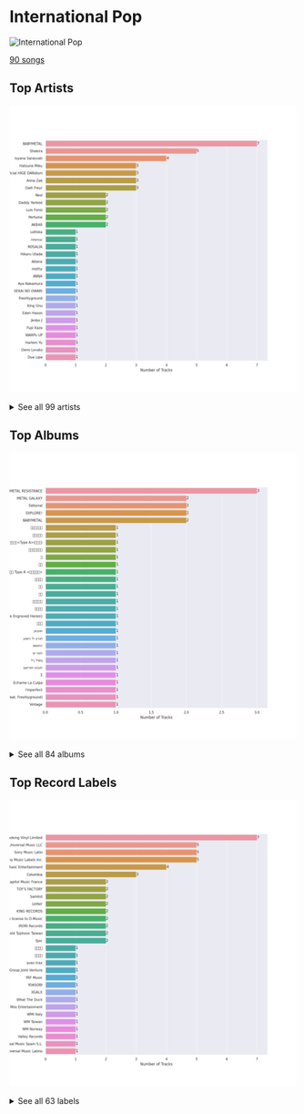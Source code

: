 # International Pop


<img src="https://mosaic.scdn.co/640/ab67616d0000b2732433cb43f0f2f0f23b7c8b82ab67616d0000b2734ccc03169b086af698178a99ab67616d0000b2735e3e23be9bdc38cb4767be97ab67616d0000b2739922157daa474131bb3a0fbc" alt="International Pop" width="100" />

[90 songs](international_pop_tracks.md)

## Top Artists

![Bar chart of top 30 artists](../images/playlists/international_pop/artists.png)


<details>
<summary>See all 99 artists</summary>

|   Number of Tracks | Art                                                                                              | Artist                             | 🔗                                                           |
|-------------------:|:-------------------------------------------------------------------------------------------------|:-----------------------------------|:------------------------------------------------------------|
|                  7 | <img src="https://i.scdn.co/image/ab6761610000e5eb7a669de19d4381073d85701a" alt="" width="50" /> | BABYMETAL                          | [🔗](https://open.spotify.com/artist/630wzNP2OL7fl4Xl0GnMWq) |
|                  5 | <img src="https://i.scdn.co/image/ab6761610000e5eb284894d68fe2f80cad555110" alt="" width="50" /> | Shakira                            | [🔗](https://open.spotify.com/artist/0EmeFodog0BfCgMzAIvKQp) |
|                  4 | <img src="https://i.scdn.co/image/ab6761610000e5eb50e69bf99b647d12b14cb314" alt="" width="50" /> | Isyana Sarasvati                   | [🔗](https://open.spotify.com/artist/05CRzFTp7TouOXPuH6Tapu) |
|                  3 | <img src="https://i.scdn.co/image/ab6761610000e5ebba025c8f62612b2ca6bfa375" alt="" width="50" /> | Hatsune Miku                       | [🔗](https://open.spotify.com/artist/6pNgnvzBa6Bthsv8SrZJYl) |
|                  3 | <img src="https://i.scdn.co/image/ab6761610000e5ebc6e1280be0bb5a22ff599700" alt="" width="50" /> | Official HIGE DANdism              | [🔗](https://open.spotify.com/artist/5Vo1hnCRmCM6M4thZCInCj) |
|                  3 | <img src="https://i.scdn.co/image/ab6761610000e5eb1893a2479e486ff3cfb41f02" alt="" width="50" /> | Anna Zak                           | [🔗](https://open.spotify.com/artist/3lVXtKsFTJM8ecY8gqdoCo) |
|                  3 | <img src="https://i.scdn.co/image/ab6761610000e5eb94faa4606299f4f5ccca4e35" alt="" width="50" /> | Daði Freyr                         | [🔗](https://open.spotify.com/artist/3Hb64DQZIhDCgyHKrzBXOL) |
|                  2 | <img src="https://i.scdn.co/image/ab6761610000e5ebe33284545d27028ec2f3dacf" alt="" width="50" /> | Reol                               | [🔗](https://open.spotify.com/artist/7rpKUJ0AnklJ8q9nIPVSpZ) |
|                  2 | <img src="https://i.scdn.co/image/ab6761610000e5eb7f9b2f828db40b35a81cba49" alt="" width="50" /> | Daddy Yankee                       | [🔗](https://open.spotify.com/artist/4VMYDCV2IEDYJArk749S6m) |
|                  2 | <img src="https://i.scdn.co/image/ab6761610000e5ebec1cd67f4c17468f335206eb" alt="" width="50" /> | Luis Fonsi                         | [🔗](https://open.spotify.com/artist/4V8Sr092TqfHkfAA5fXXqG) |
|                  2 | <img src="https://i.scdn.co/image/ab6761610000e5ebc19d6c8224e8b1b94bf565e5" alt="" width="50" /> | Perfume                            | [🔗](https://open.spotify.com/artist/2XMxWKPKCxoLkSdpCViCnr) |
|                  2 | <img src="https://i.scdn.co/image/ab6761610000e5eb7d363b9240b776652114e8d3" alt="" width="50" /> | AKB48                              | [🔗](https://open.spotify.com/artist/01wau5CL3Z1vfJJWkzBkqg) |
|                  1 | <img src="https://i.scdn.co/image/ab6761610000e5eba788f491b7f731aa08da9725" alt="" width="50" /> | Lothika                            | [🔗](https://open.spotify.com/artist/7yZDrVInKssNCaZkAkQGTX) |
|                  1 | <img src="https://i.scdn.co/image/ab67616d0000b27373fbad4f0963b52586054816" alt="" width="50" /> | הפשוטע                             | [🔗](https://open.spotify.com/artist/7m92aMieltH5ZpodCEHfnb) |
|                  1 | <img src="https://i.scdn.co/image/ab6761610000e5ebd7bb678bef6d2f26110cae49" alt="" width="50" /> | ROSALÍA                            | [🔗](https://open.spotify.com/artist/7ltDVBr6mKbRvohxheJ9h1) |
|                  1 | <img src="https://i.scdn.co/image/ab6761610000e5ebd3fe0faaa883ca953266afe9" alt="" width="50" /> | Hikaru Utada                       | [🔗](https://open.spotify.com/artist/7lbSsjYACZHn1MSDXPxNF2) |
|                  1 | <img src="https://i.scdn.co/image/ab6761610000e5ebe20d1e9d7eb5b59dd2586997" alt="" width="50" /> | Aitana                             | [🔗](https://open.spotify.com/artist/7eLcDZDYHXZCebtQmVFL25) |
|                  1 | <img src="https://i.scdn.co/image/ab67616d0000b2738d6686937b604899a9347550" alt="" width="50" /> | mothy                              | [🔗](https://open.spotify.com/artist/7LOYTIZlvOwx83g2iBL3eM) |
|                  1 | <img src="https://i.scdn.co/image/ab6761610000e5eb8fd9afcc6a730d21e205a694" alt="" width="50" /> | ANNA                               | [🔗](https://open.spotify.com/artist/7K80yOTC0Id95gRaOxDG5u) |
|                  1 | <img src="https://i.scdn.co/image/ab6761610000e5ebd097fdbe85a171a0483a2611" alt="" width="50" /> | Aya Nakamura                       | [🔗](https://open.spotify.com/artist/7IlRNXHjoOCgEAWN5qYksg) |
|                  1 | <img src="https://i.scdn.co/image/ab6761610000e5eb3bdc84aa8946d4d06fe2e144" alt="" width="50" /> | SEKAI NO OWARI                     | [🔗](https://open.spotify.com/artist/7HwzlRPa9Ad0I8rK0FPzzK) |
|                  1 | <img src="https://i.scdn.co/image/cdc8cf94774db4f0066ca1f90eb3fda45955a420" alt="" width="50" /> | Freshlyground                      | [🔗](https://open.spotify.com/artist/7AcV1lk8Zrgo1691PDWEle) |
|                  1 | <img src="https://i.scdn.co/image/ab6761610000e5eb7f34daf0448f63f37f9dc35d" alt="" width="50" /> | King Gnu                           | [🔗](https://open.spotify.com/artist/6wxfx1yhyqjCPYwwxJktR2) |
|                  1 | <img src="https://i.scdn.co/image/ab6761610000e5ebccc91d01fb43c5c95454682a" alt="" width="50" /> | Eden Hason                         | [🔗](https://open.spotify.com/artist/6uQl3gu1AIXyvqCAxnc2q4) |
|                  1 | <img src="https://i.scdn.co/image/ab6761610000e5eb440dcf184453a1450b63b257" alt="" width="50" /> | Jimbo J                            | [🔗](https://open.spotify.com/artist/6ltKIf1bortd0DQbpgKdQu) |
|                  1 | <img src="https://i.scdn.co/image/ab6761610000e5eb548445341ba5aa2ddcd35c87" alt="" width="50" /> | Fujii Kaze                         | [🔗](https://open.spotify.com/artist/6bDWAcdtVR3WHz2xtiIPUi) |
|                  1 | <img src="https://i.scdn.co/image/ab6761610000e5eb182c574eaa4ca25386730d82" alt="" width="50" /> | WARPs UP                           | [🔗](https://open.spotify.com/artist/6ZhCKGX2nkK7s8vdUvaocx) |
|                  1 | <img src="https://i.scdn.co/image/ab6761610000e5eb69fe9645ff5eafe34e38f4f3" alt="" width="50" /> | Harlem Yu                          | [🔗](https://open.spotify.com/artist/6VbRanWSU3pdDhJnhSfGmY) |
|                  1 | <img src="https://i.scdn.co/image/ab6761610000e5eb6659b1cb61936bd7bcb229a2" alt="" width="50" /> | Demi Lovato                        | [🔗](https://open.spotify.com/artist/6S2OmqARrzebs0tKUEyXyp) |
|                  1 | <img src="https://i.scdn.co/image/ab6761610000e5ebd42a27db3286b58553da8858" alt="" width="50" /> | [Dua Lipa](../artists/dua_lipa.md) | [🔗](https://open.spotify.com/artist/6M2wZ9GZgrQXHCFfjv46we) |
|                  1 | <img src="https://i.scdn.co/image/ab6761610000e5eb76328e37a2c1280ab9adb90c" alt="" width="50" /> | Vishal Dadlani                     | [🔗](https://open.spotify.com/artist/6CXEwIaXYfVJ84biCxqc9k) |
|                  1 | <img src="https://i.scdn.co/image/ab6761610000e5ebfbe071f5bc42f38d3485a29a" alt="" width="50" /> | YOASOBI                            | [🔗](https://open.spotify.com/artist/64tJ2EAv1R6UaZqc4iOCyj) |
|                  1 | <img src="https://i.scdn.co/image/ab6761610000e5ebbbbde5038f6dd11a9bea4cd8" alt="" width="50" /> | Benny Dayal                        | [🔗](https://open.spotify.com/artist/61if35zz1W11GejEkxTLEQ) |
|                  1 | <img src="https://i.scdn.co/image/ab6761610000e5eb45b242f20217176f7e83857b" alt="" width="50" /> | Alejandro Sanz                     | [🔗](https://open.spotify.com/artist/5sUrlPAHlS9NEirDB8SEbF) |
|                  1 | <img src="https://i.scdn.co/image/ab6761610000e5ebb7b791269f85b4faaf2be90a" alt="" width="50" /> | THE TOYS                           | [🔗](https://open.spotify.com/artist/5pokGZ1K9Hr6etaKPDxSG8) |
|                  1 | <img src="https://i.scdn.co/image/ab6761610000e5eb1e6918865150085514ad2a3a" alt="" width="50" /> | Lowsheen                           | [🔗](https://open.spotify.com/artist/5lnxhnW7SIbxkkFVmVYEhU) |
|                  1 | <img src="https://i.scdn.co/image/ab6761610000e5eb5e22bd1057446fccb9fce27c" alt="" width="50" /> | Stromae                            | [🔗](https://open.spotify.com/artist/5j4HeCoUlzhfWtjAfM1acR) |
|                  1 | <img src="https://i.scdn.co/image/ab6761610000e5ebb02116c5e760ff53c8676a7c" alt="" width="50" /> | Eric Chou                          | [🔗](https://open.spotify.com/artist/5fEQLwq1BWWQNR8GzhOIvi) |
|                  1 | <img src="https://i.scdn.co/image/ab6761610000e5eb308ae265cf261595dce0edcd" alt="" width="50" /> | Synne Vo                           | [🔗](https://open.spotify.com/artist/5WDOXIkjKNjEzlXmLgZVz9) |
|                  1 | <img src="nan" alt="" width="50" />                                                              | Blær                               | [🔗](https://open.spotify.com/artist/5W6FVpHHiRfqUU4d9FfXWZ) |
|                  1 | <img src="https://i.scdn.co/image/ab6761610000e5eb0a560ffdd6ad1accabec8b63" alt="" width="50" /> | Master KG                          | [🔗](https://open.spotify.com/artist/523y9KSneKh6APd1hKxLuF) |
|                  1 | <img src="https://i.scdn.co/image/ab67616d0000b273709a3fc128e4d453fab4d14e" alt="" width="50" /> | 張楚寒                                | [🔗](https://open.spotify.com/artist/4zzzvh8xX7laDArf8Gt7iw) |
|                  1 | <img src="https://i.scdn.co/image/ab6761610000e5ebb179aad93276b141b9848ca1" alt="" width="50" /> | Angela Chang                       | [🔗](https://open.spotify.com/artist/4txug0T3vYc9p20tuhfCUa) |
|                  1 | <img src="https://i.scdn.co/image/ab6761610000e5eb0910ff09d3b54b114d233aa3" alt="" width="50" /> | Dadju                              | [🔗](https://open.spotify.com/artist/4sbXXFzEWJY2zsZjelerjX) |
|                  1 | <img src="https://i.scdn.co/image/ab6761610000e5eb8ee9a6f54dcbd4bc95126b14" alt="" width="50" /> | Bad Bunny                          | [🔗](https://open.spotify.com/artist/4q3ewBCX7sLwd24euuV69X) |
|                  1 | <img src="https://i.scdn.co/image/ab6761610000e5eb978f96761eb3fa26b91f1fb8" alt="" width="50" /> | Becky G                            | [🔗](https://open.spotify.com/artist/4obzFoKoKRHIphyHzJ35G3) |
|                  1 | <img src="https://i.scdn.co/image/ab6761610000e5eba080432b00135cc19627114d" alt="" width="50" /> | Afgan                              | [🔗](https://open.spotify.com/artist/4cgBCGxtlfap2g6jveB7du) |
|                  1 | <img src="https://i.scdn.co/image/ab6761610000e5eb6f501d26b76d8b561608a795" alt="" width="50" /> | Netta                              | [🔗](https://open.spotify.com/artist/4Z4afeDmHFxPmJorIwupbZ) |
|                  1 | <img src="https://i.scdn.co/image/ab6761610000e5eb4196349398da67ae88d8f47e" alt="" width="50" /> | Ermal Meta                         | [🔗](https://open.spotify.com/artist/4XWTdNlsP8jqo5BDn5hgmd) |
|                  1 | <img src="https://i.scdn.co/image/ab67616d0000b273df7949c0fb4672010aaf9520" alt="" width="50" /> | Nkosazana Daughter                 | [🔗](https://open.spotify.com/artist/4AnNB3lPD0Sv7ziKVHqI66) |
|                  1 | <img src="https://i.scdn.co/image/ab67616d0000b2737c20fb440980c4f2f24346c5" alt="" width="50" /> | David Tao                          | [🔗](https://open.spotify.com/artist/40tNK2YedBV2jRFAHxpifB) |
|                  1 | <img src="https://i.scdn.co/image/ab6761610000e5ebda5ab23361118f6474d68382" alt="" width="50" /> | Christopher                        | [🔗](https://open.spotify.com/artist/3zDRCqOhJXJfS2YWOEwGMC) |
|                  1 | <img src="https://i.scdn.co/image/ab6761610000e5eba0e4780f120345edddeaada9" alt="" width="50" /> | Burna Boy                          | [🔗](https://open.spotify.com/artist/3wcj11K77LjEY1PkEazffa) |
|                  1 | <img src="https://i.scdn.co/image/9d0dec8e40b3e19bb48690caf3d8f9deec7b9ef4" alt="" width="50" /> | Snow                               | [🔗](https://open.spotify.com/artist/3uZFBSsMiooimnprFL9jD1) |
|                  1 | <img src="https://i.scdn.co/image/ab6761610000e5ebaaa9e8d56241a48b8f6422b2" alt="" width="50" /> | Kawaguchi Yurina                   | [🔗](https://open.spotify.com/artist/3snqW31jInsZwoYRZTaixr) |
|                  1 | <img src="https://i.scdn.co/image/ab6761610000e5ebd2f6f2421fc81317b88f9e60" alt="" width="50" /> | Ghali                              | [🔗](https://open.spotify.com/artist/3egWSWp7Y4FyCKIyvXbw7L) |
|                  1 | <img src="https://i.scdn.co/image/ab6761610000e5eb18c35599ebcff8786a98867a" alt="" width="50" /> | Fabrizio Moro                      | [🔗](https://open.spotify.com/artist/3ebOqZZsLCDAkLS6QdI8cc) |
|                  1 | <img src="https://i.scdn.co/image/ab67616d0000b2733f3d35703bdcd917dad51c4f" alt="" width="50" /> | Shae Gill                          | [🔗](https://open.spotify.com/artist/3bWIy9AUrQdiNeS62Bp3OP) |
|                  1 | <img src="https://i.scdn.co/image/ab6761610000e5ebeb6f8c46e9317071a61495bc" alt="" width="50" /> | Heuss L'enfoiré                    | [🔗](https://open.spotify.com/artist/3YwqjMyrRfuixi2pbgTGCE) |
|                  1 | <img src="https://i.scdn.co/image/ab6761610000e5ebc367faa0cbc1af23a289fb1a" alt="" width="50" /> | Angèle                             | [🔗](https://open.spotify.com/artist/3QVolfxko2UyCOtexhVTli) |
|                  1 | <img src="https://i.scdn.co/image/ab6761610000e5eb8f4d36b43fa094d32a167f1e" alt="" width="50" /> | Ashnikko                           | [🔗](https://open.spotify.com/artist/3PyJHH2wyfQK3WZrk9rpmP) |
|                  1 | <img src="https://i.scdn.co/image/ab6761610000e5ebe1591ab8e13f032428d24111" alt="" width="50" /> | Ali Sethi                          | [🔗](https://open.spotify.com/artist/3NegWDGp038A3FIi3gSYzl) |
|                  1 | <img src="https://i.scdn.co/image/ab6761610000e5eb53c0d67ccd365de60b367dfb" alt="" width="50" /> | Ayumi Hamasaki                     | [🔗](https://open.spotify.com/artist/3Mvc8kRgr8LRYYgvFmlZqn) |
|                  1 | <img src="https://i.scdn.co/image/ab6761610000e5ebe8b2a45963d5d6e7403699d0" alt="" width="50" /> | Ana Guerra                         | [🔗](https://open.spotify.com/artist/3MRynBsyLGzv3IQ9Fip6hO) |
|                  1 | <img src="https://i.scdn.co/image/ab6761610000e5ebb283c3a97aea1c06e2cf1a2c" alt="" width="50" /> | Agam Buhbut                        | [🔗](https://open.spotify.com/artist/3JPKPnzWJGjccn8SnjwA5i) |
|                  1 | <img src="https://i.scdn.co/image/ab67616d0000b2736c44926d053b033447e4e710" alt="" width="50" /> | Kausar Munir                       | [🔗](https://open.spotify.com/artist/3GBSge8pq7mpezUQl0GAOA) |
|                  1 | <img src="https://i.scdn.co/image/ab6761610000e5eb840800d188b7b4f76041a867" alt="" width="50" /> | Rayi Putra                         | [🔗](https://open.spotify.com/artist/3FduEXHFSq8Hboekc8JMUR) |
|                  1 | <img src="https://i.scdn.co/image/ab6761610000e5eb873c780bc01ab398f69e63a3" alt="" width="50" /> | Savera                             | [🔗](https://open.spotify.com/artist/3CVXA5TAWpmfGPqyMqXpPb) |
|                  1 | <img src="https://i.scdn.co/image/ab67616d0000b273f918bcd506181a2c8f145d8b" alt="" width="50" /> | 拾贰                                 | [🔗](https://open.spotify.com/artist/30YrwNoKzUtyVQsIrwtMdr) |
|                  1 | <img src="https://i.scdn.co/image/ab6761610000e5eb639904df84c9ae5e3888ccc2" alt="" width="50" /> | Gradur                             | [🔗](https://open.spotify.com/artist/2tcoLkA9Hexz70Kuc1NTUl) |
|                  1 | <img src="https://i.scdn.co/image/ab6761610000e5eb7e7c664aebb73b97b2664bb7" alt="" width="50" /> | Roméo Elvis                        | [🔗](https://open.spotify.com/artist/2pHk4wAmL7ofTAuvCIUWtv) |
|                  1 | <img src="https://i.scdn.co/image/ab6761610000e5eb67cef67ca9a55d9db0ae4fdf" alt="" width="50" /> | OAFF                               | [🔗](https://open.spotify.com/artist/2k66ibJfgMigF5QWqUgLyR) |
|                  1 | <img src="https://i.scdn.co/image/ab6761610000e5eb6b0f1c7ebcc1202b91379648" alt="" width="50" /> | Wanitwa Mos                        | [🔗](https://open.spotify.com/artist/2iN5MhOgkenO5FtkPtEVAF) |
|                  1 | <img src="https://i.scdn.co/image/ab6761610000e5eb1110b09e6951ea73e79fc55f" alt="" width="50" /> | Anamanaguchi                       | [🔗](https://open.spotify.com/artist/2UwJRAgSOi1zcLkvUNc8XL) |
|                  1 | <img src="https://i.scdn.co/image/ab6761610000e5ebfea27ddf11b9df5322a13c84" alt="" width="50" /> | Anuel AA                           | [🔗](https://open.spotify.com/artist/2R21vXR83lH98kGeO99Y66) |
|                  1 | <img src="https://i.scdn.co/image/ab67616d0000b27306ac04c47ed539cf2d42907f" alt="" width="50" /> | 大籽                                 | [🔗](https://open.spotify.com/artist/2NJLAUSe3Ifk9MiHbddRAi) |
|                  1 | <img src="https://i.scdn.co/image/ab6761610000e5eb7cea05aba04cc9b7ad522fb4" alt="" width="50" /> | Crowd Lu                           | [🔗](https://open.spotify.com/artist/2JBUyLiFvpFPWdZGqIGYLD) |
|                  1 | <img src="https://i.scdn.co/image/ab6761610000e5eb44cc73a57e7a317ee89158d4" alt="" width="50" /> | Leehom Wang                        | [🔗](https://open.spotify.com/artist/2F5W6Rsxwzg0plQ0w8dSyt) |
|                  1 | <img src="https://i.scdn.co/image/ab6761610000e5eb5d0fc400392250a750a9403e" alt="" width="50" /> | J Balvin                           | [🔗](https://open.spotify.com/artist/1vyhD5VmyZ7KMfW5gqLgo5) |
|                  1 | <img src="https://i.scdn.co/image/ab6761610000e5eb77e7032af4f4ee21badd8fc7" alt="" width="50" /> | Madame Monsieur                    | [🔗](https://open.spotify.com/artist/1tQn5gWbo3ee6n2Z52ogY5) |
|                  1 | <img src="https://i.scdn.co/image/ab6761610000e5eb486e89dfcbba35327a1ba9b9" alt="" width="50" /> | Kenshi Yonezu                      | [🔗](https://open.spotify.com/artist/1snhtMLeb2DYoMOcVbb8iB) |
|                  1 | <img src="https://i.scdn.co/image/ab6761610000e5eb4588e958f69a086df6a9f81f" alt="" width="50" /> | Maluma                             | [🔗](https://open.spotify.com/artist/1r4hJ1h58CWwUQe3MxPuau) |
|                  1 | <img src="https://i.scdn.co/image/ab6761610000e5eb9126343e690e70ec5424ddaa" alt="" width="50" /> | Christine Fan                      | [🔗](https://open.spotify.com/artist/1q7sCl0vg0EcaFdRz0XDGg) |
|                  1 | <img src="https://i.scdn.co/image/ab6761610000e5eb923e85a0eefbab49fd8d4920" alt="" width="50" /> | Rauw Alejandro                     | [🔗](https://open.spotify.com/artist/1mcTU81TzQhprhouKaTkpq) |
|                  1 | <img src="https://i.scdn.co/image/ab67616d0000b27354dbaa284c53e085523cfec2" alt="" width="50" /> | Las Ketchup                        | [🔗](https://open.spotify.com/artist/1e8GEl48ktvfDpruMKB6Oe) |
|                  1 | <img src="https://i.scdn.co/image/ab6761610000e5ebd2c540efb76ea47414f376af" alt="" width="50" /> | TFBOYS                             | [🔗](https://open.spotify.com/artist/1dywcVTpMrP7VmQUhngSce) |
|                  1 | <img src="https://i.scdn.co/image/ab6761610000e5ebdca0f480586f178dab6b5591" alt="" width="50" /> | Gen Hoshino                        | [🔗](https://open.spotify.com/artist/1S2S00lgLYLGHWA44qGEUs) |
|                  1 | <img src="https://i.scdn.co/image/ab6761610000e5ebb35107e005c18812f56b3dc0" alt="" width="50" /> | Natti Natasha                      | [🔗](https://open.spotify.com/artist/1GDbiv3spRmZ1XdM1jQbT7) |
|                  1 | <img src="https://i.scdn.co/image/ab6761610000e5eb6be69d4a6cea90132c24de23" alt="" width="50" /> | Full Trunk                         | [🔗](https://open.spotify.com/artist/1CD5WWtF6AFUq6BTY20I4k) |
|                  1 | <img src="https://i.scdn.co/image/ab6761610000e5eb9b2f6666f0dbb3234080ce43" alt="" width="50" /> | Static & Ben El                    | [🔗](https://open.spotify.com/artist/0xHa28taiElkcQf9o3z76g) |
|                  1 | <img src="https://i.scdn.co/image/ab6761610000e5eb51feeef21e4e7bc941bc66bc" alt="" width="50" /> | Penny Tai                          | [🔗](https://open.spotify.com/artist/0qmPs7q4bykvrS8NMZk7ud) |
|                  1 | <img src="https://i.scdn.co/image/ab6761610000e5ebd30f119ef77a0252e17207cf" alt="" width="50" /> | LiSA                               | [🔗](https://open.spotify.com/artist/0blbVefuxOGltDBa00dspv) |
|                  1 | <img src="https://i.scdn.co/image/ab6761610000e5eb310871deb44f9b6cac93d867" alt="" width="50" /> | XG                                 | [🔗](https://open.spotify.com/artist/0LOK81e9H5lr61HlGGHqwA) |
|                  1 | <img src="https://i.scdn.co/image/ab6761610000e5eba0be3f7b3047d01434e03dae" alt="" width="50" /> | Soolking                           | [🔗](https://open.spotify.com/artist/0GgY7hjMoGDsX8ZDe2mwds) |
|                  1 | <img src="https://i.scdn.co/image/ab6761610000e5eb72453ad016b059b06fd52569" alt="" width="50" /> | Tainy                              | [🔗](https://open.spotify.com/artist/0GM7qgcRCORpGnfcN2tCiB) |
|                  1 | <img src="https://i.scdn.co/image/ab6761610000e5ebc26980c202f33cba1a327306" alt="" width="50" /> | Tani Yuuki                         | [🔗](https://open.spotify.com/artist/0B1ce3uNrzkdm76NXI4mhX) |
|                  1 | <img src="https://i.scdn.co/image/ab67616d0000b2735a36251d7041e99d024c523a" alt="" width="50" /> | Lu-Ni                              | [🔗](https://open.spotify.com/artist/0AythHu8oDXnRGp8qviBPj) |
|                  1 | <img src="https://i.scdn.co/image/ab6761610000e5ebb3b6587b2046007bc1d18d9c" alt="" width="50" /> | Rendy Pandugo                      | [🔗](https://open.spotify.com/artist/04u3fc37nHFKN7GJTSIwI8) |
|                  1 | <img src="https://i.scdn.co/image/ab6761610000e5eb83fb533deff1773f1c4a2fbd" alt="" width="50" /> | Ling tosite sigure                 | [🔗](https://open.spotify.com/artist/00DuPiLri3mNomvvM3nZvU) |

</details>


## Top Albums

![Bar chart of top 30 albums in](../images/playlists/international_pop/albums.png)


<details>
<summary>See all 84 albums</summary>

|   Number of Tracks | Art                                                                                              | Album                                                                                               | 🔗                                                          |
|-------------------:|:-------------------------------------------------------------------------------------------------|:----------------------------------------------------------------------------------------------------|:-----------------------------------------------------------|
|                  3 | <img src="https://i.scdn.co/image/ab67616d0000b273fb9801e0a6ddc403436b88dc" alt="" width="50" /> | METAL RESISTANCE                                                                                    | [🔗](https://open.spotify.com/album/2vIRdYffs93ca7L0Eh4mTm) |
|                  2 | <img src="https://i.scdn.co/image/ab67616d0000b2732bb4e77f30c614c2a7b67b9d" alt="" width="50" /> | METAL GALAXY                                                                                        | [🔗](https://open.spotify.com/album/6rxRhft7JZtXavzHP2g2el) |
|                  2 | <img src="https://i.scdn.co/image/ab67616d0000b273bbf9d502f3ce4a15b3c43f7a" alt="" width="50" /> | Editorial                                                                                           | [🔗](https://open.spotify.com/album/22nXr9DqkTAp1Y0GT1ialu) |
|                  2 | <img src="https://i.scdn.co/image/ab67616d0000b273714fc63956d45e97196c7af7" alt="" width="50" /> | EXPLORE!                                                                                            | [🔗](https://open.spotify.com/album/6TXaOwBLoyJrD6vem7L8Ba) |
|                  2 | <img src="https://i.scdn.co/image/ab67616d0000b273d01512173f11eec708e1768f" alt="" width="50" /> | BABYMETAL                                                                                           | [🔗](https://open.spotify.com/album/6Eepi724OOt38pTaUrZErI) |
|                  1 | <img src="https://i.scdn.co/image/ab67616d0000b2733c5bfa54ae5e8312f5e0325a" alt="" width="50" /> | 青春修炼手册                                                                                              | [🔗](https://open.spotify.com/album/5sJB1R7udfChkgp5VRfY07) |
|                  1 | <img src="https://i.scdn.co/image/ab67616d0000b2735900a9808de7e716bdd49526" alt="" width="50" /> | 醒不来的梦                                                                                               | [🔗](https://open.spotify.com/album/6C9V6icEpoNhYtd75PM3OS) |
|                  1 | <img src="https://i.scdn.co/image/ab67616d0000b273e7ba5d5ba7ea0f853ba37f24" alt="" width="50" /> | 翼はいらない<Type A>(通常盤)                                                                                 | [🔗](https://open.spotify.com/album/5fTeBDOk2HaA6MwHSspPIx) |
|                  1 | <img src="https://i.scdn.co/image/ab67616d0000b273f66f9c01e819b80a87af4f2d" alt="" width="50" /> | 白月光与朱砂痣                                                                                             | [🔗](https://open.spotify.com/album/22QqokF4etKGtDv3BrNvXK) |
|                  1 | <img src="https://i.scdn.co/image/ab67616d0000b273e0dc47dd1584c66ad4492094" alt="" width="50" /> | 炎                                                                                                   | [🔗](https://open.spotify.com/album/1KmL1EZ0Pg9Vj3rPYMDqHY) |
|                  1 | <img src="https://i.scdn.co/image/ab67616d0000b2734df4e8ec1f66ebb6b63c14c2" alt="" width="50" /> | 海嘯                                                                                                  | [🔗](https://open.spotify.com/album/06yEqpc6KFxUZ5BxE7V7TN) |
|                  1 | <img src="https://i.scdn.co/image/ab67616d0000b2739d7778a0dded534f3b95145e" alt="" width="50" /> | 次の足跡 Type A <初回限定盤>                                                                                 | [🔗](https://open.spotify.com/album/4Mz79lV4qxaywmthkarIf7) |
|                  1 | <img src="https://i.scdn.co/image/ab67616d0000b273e74d5d14b01d404e1984ece7" alt="" width="50" /> | 改變自己                                                                                                | [🔗](https://open.spotify.com/album/7yjS4CBFK0f9oQsVrcdNNW) |
|                  1 | <img src="https://i.scdn.co/image/ab67616d0000b273f609c79794752ed7ee0976b5" alt="" width="50" /> | 怪物                                                                                                  | [🔗](https://open.spotify.com/album/41HUxKwnbrg8IdelmMibj9) |
|                  1 | <img src="https://i.scdn.co/image/ab67616d0000b273ba16f5c6c4e2d873996a81a7" alt="" width="50" /> | 怎樣                                                                                                  | [🔗](https://open.spotify.com/album/5wBnaUSaYmG7PH39bRIr1H) |
|                  1 | <img src="https://i.scdn.co/image/ab67616d0000b2731b6057e116a54d99708f77ae" alt="" width="50" /> | 如果雨之後                                                                                               | [🔗](https://open.spotify.com/album/63lCCebNDe20nxyCvFWk8g) |
|                  1 | <img src="https://i.scdn.co/image/ab67616d0000b273110af1ee291450d9e86a05a4" alt="" width="50" /> | 太平盛世                                                                                                | [🔗](https://open.spotify.com/album/1XnDRFsNxG12nZPRXNcPkU) |
|                  1 | <img src="https://i.scdn.co/image/ab67616d0000b273a09d99cdbfdb0fafee0c2318" alt="" width="50" /> | 刻在我心底的名字 (Your Name Engraved Herein)                                                                | [🔗](https://open.spotify.com/album/5RG4bEVKGMdLaEIv1dofR2) |
|                  1 | <img src="https://i.scdn.co/image/ab67616d0000b27312b39d20292978b5e5800ed3" alt="" width="50" /> | 一比一                                                                                                 | [🔗](https://open.spotify.com/album/3Om643lyJZiG4AYBr7TwDc) |
|                  1 | <img src="https://i.scdn.co/image/ab67616d0000b2735133ecfa0dea624548289aa5" alt="" width="50" /> | קוביות                                                                                              | [🔗](https://open.spotify.com/album/78V1vURpHgBC2SaU6ZbIYF) |
|                  1 | <img src="https://i.scdn.co/image/ab67616d0000b27347e6c8b41b5546781d84b5e7" alt="" width="50" /> | עושה לי צרות                                                                                        | [🔗](https://open.spotify.com/album/2FHZElS1XugIYG10xE80aR) |
|                  1 | <img src="https://i.scdn.co/image/ab67616d0000b273caae7b75fb240dd81f3f7129" alt="" width="50" /> | ממותה                                                                                               | [🔗](https://open.spotify.com/album/0F59OTwMP1IRvvX3CzeO9G) |
|                  1 | <img src="https://i.scdn.co/image/ab67616d0000b2731bccd0e65da477d7f815e229" alt="" width="50" /> | מי זאת                                                                                              | [🔗](https://open.spotify.com/album/3vAQYVlLZrzs7lrjisl5VC) |
|                  1 | <img src="https://i.scdn.co/image/ab67616d0000b273ec71813c0c13422d225981da" alt="" width="50" /> | לך לישון                                                                                            | [🔗](https://open.spotify.com/album/6Wh0It79i26j0IWWzm3axe) |
|                  1 | <img src="https://i.scdn.co/image/ab67616d0000b2739b835b4be5631a28c4725a14" alt="" width="50" /> | בשורות טובות                                                                                        | [🔗](https://open.spotify.com/album/1oBfvjTLPPfUEO4R6FqzRl) |
|                  1 | <img src="https://i.scdn.co/image/ab67616d0000b2737eb0b6f27578d87476a12667" alt="" width="50" /> | Σ                                                                                                   | [🔗](https://open.spotify.com/album/5MruJPW5X4cal6bpN7llrF) |
|                  1 | <img src="https://i.scdn.co/image/ab67616d0000b2732413b55cebef0c99396fd854" alt="" width="50" /> | Échame La Culpa                                                                                     | [🔗](https://open.spotify.com/album/2Tt0EzXpempSOIHFXVX42v) |
|                  1 | <img src="https://i.scdn.co/image/ab67616d0000b2739792873842bcfa921ffceebf" alt="" width="50" /> | i'mperfect                                                                                          | [🔗](https://open.spotify.com/album/04ygc7Z2gcGtt7m8pnVUwf) |
|                  1 | <img src="https://i.scdn.co/image/ab67616d0000b273752d2becbb91841a31c556b8" alt="" width="50" /> | Waka Waka (This Time for Africa) [The Official 2010 FIFA World Cup (TM) Song] (feat. Freshlyground) | [🔗](https://open.spotify.com/album/3pzQF7YgU1f66pBayA8uHv) |
|                  1 | <img src="https://i.scdn.co/image/ab67616d0000b273b28db1e5c8c53e67c6969c06" alt="" width="50" /> | Vintage                                                                                             | [🔗](https://open.spotify.com/album/6tGI9MGbLjbxyzcxYkMXPJ) |
|                  1 | <img src="https://i.scdn.co/image/ab67616d0000b273ef0d4234e1a645740f77d59c" alt="" width="50" /> | VIDA                                                                                                | [🔗](https://open.spotify.com/album/5C0YLr4OoRGFDaqdMQmkeH) |
|                  1 | <img src="https://i.scdn.co/image/ab67616d0000b2735e3e23be9bdc38cb4767be97" alt="" width="50" /> | Under the Surface                                                                                   | [🔗](https://open.spotify.com/album/4WvW7Y50LuI1yE1XWxtAVk) |
|                  1 | <img src="https://i.scdn.co/image/ab67616d0000b273312bd86cc2db22fde885ee73" alt="" width="50" /> | UN DIA (ONE DAY) (Feat. Tainy)                                                                      | [🔗](https://open.spotify.com/album/6aqSlutLYNpzSsK4dV5jTr) |
|                  1 | <img src="https://i.scdn.co/image/ab67616d0000b2739c4ba827e585fabd3cfd90f2" alt="" width="50" /> | Traveler                                                                                            | [🔗](https://open.spotify.com/album/17gzvH2FPpVhpuqalLFi9j) |
|                  1 | <img src="https://i.scdn.co/image/ab67616d0000b273fc1e6aac4f02c6864d7a5f90" alt="" width="50" /> | Toy                                                                                                 | [🔗](https://open.spotify.com/album/21YEfZ84TzdjNvOWEdwjeF) |
|                  1 | <img src="https://i.scdn.co/image/ab67616d0000b27321d73b676df03ec40a15ef39" alt="" width="50" /> | Tippy Toes                                                                                          | [🔗](https://open.spotify.com/album/6P9erpHs7hgJlca7Tj3F0w) |
|                  1 | <img src="https://i.scdn.co/image/ab67616d0000b273a5c51e96d2583bfb3e45d504" alt="" width="50" /> | Think About Things                                                                                  | [🔗](https://open.spotify.com/album/5gEUjiNfaVse6oloI0c6Vt) |
|                  1 | <img src="https://i.scdn.co/image/ab67616d0000b2734ccc03169b086af698178a99" alt="" width="50" /> | The Lion King: The Gift                                                                             | [🔗](https://open.spotify.com/album/552zi1M53PQAX5OH4FIdTx) |
|                  1 | <img src="https://i.scdn.co/image/ab67616d0000b2739a9716c90ceeb1890921e44f" alt="" width="50" /> | Te Felicito                                                                                         | [🔗](https://open.spotify.com/album/6gQKAYf3TJM9sppw3AtbHH) |
|                  1 | <img src="https://i.scdn.co/image/ab67616d0000b27304c7f62f1ecf29cfc4c1df3b" alt="" width="50" /> | Söngvakeppnin 2020                                                                                  | [🔗](https://open.spotify.com/album/32ypMgv8eQ7ACVd2uBaPG7) |
|                  1 | <img src="https://i.scdn.co/image/ab67616d0000b2734f95dabfc67540ee3823dad6" alt="" width="50" /> | Sofa Silahlane                                                                                      | [🔗](https://open.spotify.com/album/03FGhGM3Lv2TmbUdpoPPip) |
|                  1 | <img src="https://i.scdn.co/image/ab67616d0000b2734661cf765439018ebb7e0009" alt="" width="50" /> | Sin Pijama                                                                                          | [🔗](https://open.spotify.com/album/6hAxqfWO3xDGzjs8yad1pB) |
|                  1 | <img src="https://i.scdn.co/image/ab67616d0000b27327ca5326f9c8cc55b3efd7b5" alt="" width="50" /> | SUN                                                                                                 | [🔗](https://open.spotify.com/album/1hWhflOpUh3IS1UeYHIW8V) |
|                  1 | <img src="https://i.scdn.co/image/ab67616d0000b273e742841accccf949d7af1b75" alt="" width="50" /> | Racine Carrée (Standard US Version)                                                                 | [🔗](https://open.spotify.com/album/22yd3bcffqUO7Pn5nsDaoj) |
|                  1 | <img src="https://i.scdn.co/image/ab67616d0000b273c6732b7695d4e84cfdb81d73" alt="" width="50" /> | Pleasure                                                                                            | [🔗](https://open.spotify.com/album/2O40oGNRh8jJTCfutKMRkl) |
|                  1 | <img src="https://i.scdn.co/image/ab67616d0000b2733f3d35703bdcd917dad51c4f" alt="" width="50" /> | Pasoori                                                                                             | [🔗](https://open.spotify.com/album/7wgrW5XyZdtk0K8PkW5A7h) |
|                  1 | <img src="https://i.scdn.co/image/ab67616d0000b27302a856097c809fb56c23cfb2" alt="" width="50" /> | POP VIRUS                                                                                           | [🔗](https://open.spotify.com/album/7oFLY1YL5bBI32UHsmQO6q) |
|                  1 | <img src="https://i.scdn.co/image/ab67616d0000b27359c2f8304319dcd03eb4ead7" alt="" width="50" /> | PINK BLOOD                                                                                          | [🔗](https://open.spotify.com/album/4eQs3mcSejRAVTWmaYXNYl) |
|                  1 | <img src="https://i.scdn.co/image/ab67616d0000b2737c89c4758b84b698f1598821" alt="" width="50" /> | Non mi avete fatto niente                                                                           | [🔗](https://open.spotify.com/album/3Qs5bBmUVXpZBcEkw4uxJ8) |
|                  1 | <img src="https://i.scdn.co/image/ab67616d0000b27348cbdef454b5636ee5ebeb34" alt="" width="50" /> | No title-                                                                                           | [🔗](https://open.spotify.com/album/5qPZrSLh2oecfujdUZqgmy) |
|                  1 | <img src="https://i.scdn.co/image/ab67616d0000b27314b31a0ac21c8645919204a8" alt="" width="50" /> | Ne reviens pas                                                                                      | [🔗](https://open.spotify.com/album/0w6UtV9Rd14AqjqcwD3j3l) |
|                  1 | <img src="https://i.scdn.co/image/ab67616d0000b273d03049930583aecb52977265" alt="" width="50" /> | Miku                                                                                                | [🔗](https://open.spotify.com/album/45jD7ltxM60Arhm5FWF49p) |
|                  1 | <img src="https://i.scdn.co/image/ab67616d0000b273f6b93cc89e67d749ec3013ee" alt="" width="50" /> | Mercy                                                                                               | [🔗](https://open.spotify.com/album/1uuuqBmA5Xklb3htp7Akke) |
|                  1 | <img src="https://i.scdn.co/image/ab67616d0000b273b5900aef5989a39a87bda771" alt="" width="50" /> | Memories                                                                                            | [🔗](https://open.spotify.com/album/4tp4dyeVhcG7kM2jUi3Yj5) |
|                  1 | <img src="https://i.scdn.co/image/ab67616d0000b273e71aaa885c4df5f0a92eab12" alt="" width="50" /> | Me Gusta                                                                                            | [🔗](https://open.spotify.com/album/4IcQ1ni07PmlOenqwf6MgG) |
|                  1 | <img src="https://i.scdn.co/image/ab67616d0000b2736a986d5aa5b6567ca683f653" alt="" width="50" /> | Lykke te                                                                                            | [🔗](https://open.spotify.com/album/39ktLXlXx02WGz3mUZTxXS) |
|                  1 | <img src="https://i.scdn.co/image/ab67616d0000b2737bc73fff9f3787c1d8a23167" alt="" width="50" /> | Look At Me                                                                                          | [🔗](https://open.spotify.com/album/3mp41Up4LNhAVLGxl7BAUR) |
|                  1 | <img src="https://i.scdn.co/image/ab67616d0000b273c99f58d4685a5f438e6c9167" alt="" width="50" /> | Lo Malo                                                                                             | [🔗](https://open.spotify.com/album/0BtpL9HEIaBg95FefsA3Hn) |
|                  1 | <img src="https://i.scdn.co/image/ab67616d0000b273dd7006a14a1fc3474eb80d51" alt="" width="50" /> | LEXICON                                                                                             | [🔗](https://open.spotify.com/album/089QU9ZClm6mksCrXCDBSi) |
|                  1 | <img src="https://i.scdn.co/image/ab67616d0000b27396e164f0c5aac83148bb8f24" alt="" width="50" /> | LEVEL3                                                                                              | [🔗](https://open.spotify.com/album/2DdXcewGp8Akqutak3yLDg) |
|                  1 | <img src="https://i.scdn.co/image/ab67616d0000b2738874d42c6591770e15618d13" alt="" width="50" /> | Jai Jai Shivshankar (From "War")                                                                    | [🔗](https://open.spotify.com/album/5GvIKf7yN7gjZfYohbvHmj) |
|                  1 | <img src="https://i.scdn.co/image/ab67616d0000b27354dbaa284c53e085523cfec2" alt="" width="50" /> | Hijas del Tomate                                                                                    | [🔗](https://open.spotify.com/album/5Fs94v1xXPl8Q1mTMWMTLO) |
|                  1 | <img src="https://i.scdn.co/image/ab67616d0000b27356f9cf6a648e96dcaffc1434" alt="" width="50" /> | Heaven                                                                                              | [🔗](https://open.spotify.com/album/3GJjPtV0iPKM3fLPvqdURX) |
|                  1 | <img src="https://i.scdn.co/image/ab67616d0000b2733e94f2b2c3303120be19210b" alt="" width="50" /> | Habit                                                                                               | [🔗](https://open.spotify.com/album/690rpRAbQW5LNPrbP27M9U) |
|                  1 | <img src="https://i.scdn.co/image/ab67616d0000b273731953ff97a79644f6eb7b4e" alt="" width="50" /> | HELP EVER HURT NEVER                                                                                | [🔗](https://open.spotify.com/album/03QiFOKDh6xMiSTkOnsmMG) |
|                  1 | <img src="https://i.scdn.co/image/ab67616d0000b2737aa30221d9dbc1271bae1b05" alt="" width="50" /> | GAME                                                                                                | [🔗](https://open.spotify.com/album/6kzdxF5o6XpDNTLVVdjoMj) |
|                  1 | <img src="https://i.scdn.co/image/ab67616d0000b273f342e70aacda9d78cfb6ce7a" alt="" width="50" /> | Fijación Oral, Vol. 1                                                                               | [🔗](https://open.spotify.com/album/3zHPYwiMJqa3hTBgk695Ae) |
|                  1 | <img src="https://i.scdn.co/image/ab67616d0000b273726ac2ca7910c8814a4c78a3" alt="" width="50" /> | Farra                                                                                               | [🔗](https://open.spotify.com/album/1FXVq4BLk6Vl6Kr7TeSoYF) |
|                  1 | <img src="https://i.scdn.co/image/ab67616d0000b2738d6686937b604899a9347550" alt="" width="50" /> | Evils Theater                                                                                       | [🔗](https://open.spotify.com/album/1UkodLwja64ZFXbehIWnEN) |
|                  1 | <img src="https://i.scdn.co/image/ab67616d0000b273f4d64a6a6b7e24b6bd9f009f" alt="" width="50" /> | El Mal Querer                                                                                       | [🔗](https://open.spotify.com/album/355bjCHzRJztCzaG5Za4gq) |
|                  1 | <img src="https://i.scdn.co/image/ab67616d0000b273d05d3aad30c5fb7614893cf5" alt="" width="50" /> | El Dorado                                                                                           | [🔗](https://open.spotify.com/album/6bUxh58rYTL67FS8dyTKMN) |
|                  1 | <img src="https://i.scdn.co/image/ab67616d0000b273a6dd88a097d77eaa6a5f517f" alt="" width="50" /> | Doobey (From "Gehraiyaan")                                                                          | [🔗](https://open.spotify.com/album/48VomBCSqAsYmxI3C3TNSC) |
|                  1 | <img src="https://i.scdn.co/image/ab67616d0000b273ec2c05eda18004c5cc7a3df3" alt="" width="50" /> | Djadja                                                                                              | [🔗](https://open.spotify.com/album/76VGIFOKrF1rba6Xznep45) |
|                  1 | <img src="https://i.scdn.co/image/ab67616d0000b2735064363e1b38af783f93f1a7" alt="" width="50" /> | Daisy 2.0 (feat. Hatsune Miku)                                                                      | [🔗](https://open.spotify.com/album/6JZYS7UElSfjyTgFgE1ApG) |
|                  1 | <img src="https://i.scdn.co/image/ab67616d0000b273896ffcd42561c44fea2bae7b" alt="" width="50" /> | Con Calma                                                                                           | [🔗](https://open.spotify.com/album/1otwHKoQ5KPaiekpYk4tWh) |
|                  1 | <img src="https://i.scdn.co/image/ab67616d0000b27393aa3d384efb79e00fe57555" alt="" width="50" /> | Cara Italia                                                                                         | [🔗](https://open.spotify.com/album/3E3S8FQudapOj9Mpxc5v3N) |
|                  1 | <img src="https://i.scdn.co/image/ab67616d0000b273a2272c8966971b7b04066241" alt="" width="50" /> | CEREMONY                                                                                            | [🔗](https://open.spotify.com/album/1IYJeRjWNruxAKls5cBtqm) |
|                  1 | <img src="https://i.scdn.co/image/ab67616d0000b273709a3fc128e4d453fab4d14e" alt="" width="50" /> | Bunny                                                                                               | [🔗](https://open.spotify.com/album/7KJoNDndoJuxoFVl57NaVk) |
|                  1 | <img src="https://i.scdn.co/image/ab67616d0000b2732433cb43f0f2f0f23b7c8b82" alt="" width="50" /> | Brol                                                                                                | [🔗](https://open.spotify.com/album/6KSvWFf4g4PrIldtchJsTC) |
|                  1 | <img src="https://i.scdn.co/image/ab67616d0000b273ee7af6e271d04c728d8a47ba" alt="" width="50" /> | Bando                                                                                               | [🔗](https://open.spotify.com/album/3UtdQcbHhNlEi79pS3282l) |
|                  1 | <img src="https://i.scdn.co/image/ab67616d0000b273f038f68827e437530b3a80a8" alt="" width="50" /> | BOOTLEG                                                                                             | [🔗](https://open.spotify.com/album/1mvoieMR8Dwiy7S052ihoC) |
|                  1 | <img src="https://i.scdn.co/image/ab67616d0000b27356bcdbdd16ff6781b8371c7f" alt="" width="50" /> | A BEST                                                                                              | [🔗](https://open.spotify.com/album/2B7L6R25vI22f1sIgV9k2F) |
|                  1 | <img src="https://i.scdn.co/image/ab67616d0000b273073bc2070f7fa02b2a6bda64" alt="" width="50" /> | 11:11                                                                                               | [🔗](https://open.spotify.com/album/3YIUNL7qFE8NP3X3zaYSND) |
|                  1 | <img src="https://i.scdn.co/image/ab67616d0000b27395605660a166c33bbf6d4a25" alt="" width="50" /> | & Co.                                                                                               | [🔗](https://open.spotify.com/album/4pS7NXSZNbvREVxKkOge3I) |

</details>


## Top Record Labels

![Bar chart of top 30 record labels](../images/playlists/international_pop/labels.png)


<details>
<summary>See all 63 labels</summary>

|   Number of Tracks | Label                                                                                                                       |
|-------------------:|:----------------------------------------------------------------------------------------------------------------------------|
|                  7 | [Cooking Vinyl Limited](../labels/cooking_vinyl_limited.md)                                                                 |
|                  5 | [Universal Music LLC](../labels/universal_music_llc.md)                                                                     |
|                  5 | [Sony Music Latin](../labels/sony_music_latin.md)                                                                           |
|                  5 | [Sony Music Labels Inc.](../labels/sony_music_labels_inc_.md)                                                               |
|                  4 | [Sony Music Entertainment](../labels/sony_music_entertainment.md)                                                           |
|                  3 | [Columbia](../labels/columbia.md)                                                                                           |
|                  2 | [Universal Music Division Capitol Music France](../labels/universal_music_division_capitol_music_france.md)                 |
|                  2 | [TOY'S FACTORY](../labels/toy_s_factory.md)                                                                                 |
|                  2 | [Samlist](../labels/samlist.md)                                                                                             |
|                  2 | [Linfair](../labels/linfair.md)                                                                                             |
|                  2 | [KING RECORDS](../labels/king_records.md)                                                                                   |
|                  2 | [ITModels under exclusive license to D-Music](../labels/itmodels_under_exclusive_license_to_d_music.md)                     |
|                  2 | [IRORI Records](../labels/irori_records.md)                                                                                 |
|                  2 | [Gold Typhoon Taiwan](../labels/gold_typhoon_taiwan.md)                                                                     |
|                  2 | [Epic](../labels/epic.md)                                                                                                   |
|                  1 | [鲸鱼向海](../labels/____.md)                                                                                                   |
|                  1 | [一寸光年](../labels/____.md)                                                                                                   |
|                  1 | [avex trax](../labels/avex_trax.md)                                                                                         |
|                  1 | [a Saban Music Group Joint Venture](../labels/a_saban_music_group_joint_venture.md)                                         |
|                  1 | [YRF Music](../labels/yrf_music.md)                                                                                         |
|                  1 | [YOASOBI](../labels/yoasobi.md)                                                                                             |
|                  1 | [XGALX](../labels/xgalx.md)                                                                                                 |
|                  1 | [What The Duck](../labels/what_the_duck.md)                                                                                 |
|                  1 | [Wanitwa Mos Entertainment](../labels/wanitwa_mos_entertainment.md)                                                         |
|                  1 | [WMI Italy](../labels/wmi_italy.md)                                                                                         |
|                  1 | [WM Taiwan](../labels/wm_taiwan.md)                                                                                         |
|                  1 | [WM Norway](../labels/wm_norway.md)                                                                                         |
|                  1 | [Valley Records](../labels/valley_records.md)                                                                               |
|                  1 | [Universal Music Spain S.L.](../labels/universal_music_spain_s_l_.md)                                                       |
|                  1 | [Universal Music Latino](../labels/universal_music_latino.md)                                                               |
|                  1 | [Universal Music Italia srL.](../labels/universal_music_italia_srl_.md)                                                     |
|                  1 | [Universal Music Distributed Labels](../labels/universal_music_distributed_labels.md)                                       |
|                  1 | [UMLE - Latino](../labels/umle___latino.md)                                                                                 |
|                  1 | [Trinity Optima Production](../labels/trinity_optima_production.md)                                                         |
|                  1 | [Team Ear Music](../labels/team_ear_music.md)                                                                               |
|                  1 | [Speedstar](../labels/speedstar.md)                                                                                         |
|                  1 | [Sony Music Entertainment Indonesia](../labels/sony_music_entertainment_indonesia.md)                                       |
|                  1 | [Sony Music Entertainment India Pvt. Ltd.](../labels/sony_music_entertainment_india_pvt__ltd_.md)                           |
|                  1 | [SHAKETOWN MUSIC](../labels/shaketown_music.md)                                                                             |
|                  1 | [S.L.](../labels/s_l_.md)                                                                                                   |
|                  1 | [S-Curve Records](../labels/s_curve_records.md)                                                                             |
|                  1 | [S&B Entertainment Ventures LLC](../labels/s_b_entertainment_ventures_llc.md)                                               |
|                  1 | [Ríkisútvarpið - Exclusively distributed by Alda Music](../labels/r_kis_tvarpi____exclusively_distributed_by_alda_music.md) |
|                  1 | [Rhythm REPUBLIC](../labels/rhythm_republic.md)                                                                             |
|                  1 | [Rec. 118](../labels/rec__118.md)                                                                                           |
|                  1 | [Polyvinyl Records](../labels/polyvinyl_records.md)                                                                         |
|                  1 | [Play Two](../labels/play_two.md)                                                                                           |
|                  1 | [Parlophone UK](../labels/parlophone_uk.md)                                                                                 |
|                  1 | [Parlophone Denmark](../labels/parlophone_denmark.md)                                                                       |
|                  1 | [Parkwood Entertainment](../labels/parkwood_entertainment.md)                                                               |
|                  1 | [PONY CANYON INC.](../labels/pony_canyon_inc_.md)                                                                           |
|                  1 | [NaNa Disc](../labels/nana_disc.md)                                                                                         |
|                  1 | [NEON16](../labels/neon16.md)                                                                                               |
|                  1 | [Mobile1 Music](../labels/mobile1_music.md)                                                                                 |
|                  1 | [Mescal](../labels/mescal.md)                                                                                               |
|                  1 | [KarenT](../labels/karent.md)                                                                                               |
|                  1 | [Homeboy music](../labels/homeboy_music.md)                                                                                 |
|                  1 | [Giraffe Pakistan](../labels/giraffe_pakistan.md)                                                                           |
|                  1 | [Epidemic Sound](../labels/epidemic_sound.md)                                                                               |
|                  1 | [El Cartel Records (EC3)](../labels/el_cartel_records__ec3_.md)                                                             |
|                  1 | [Echame La Culpa PS](../labels/echame_la_culpa_ps.md)                                                                       |
|                  1 | [Angèle VL Records](../labels/ang_le_vl_records.md)                                                                         |
|                  1 | [2022 Z.I. Productions BY PIL LTD](../labels/2022_z_i__productions_by_pil_ltd.md)                                           |

</details>


